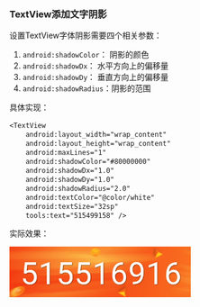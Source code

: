 ### TextView添加文字阴影

设置TextView字体阴影需要四个相关参数：

 1. `android:shadowColor`： 阴影的颜色
 2. `android:shadowDx`：    水平方向上的偏移量
 3. `android:shadowDy`：    垂直方向上的偏移量
 4. `android:shadowRadius`：阴影的范围

具体实现：

```
<TextView
	android:layout_width="wrap_content"
	android:layout_height="wrap_content"
	android:maxLines="1"
	android:shadowColor="#80000000"
	android:shadowDx="1.0"
	android:shadowDy="1.0"
	android:shadowRadius="2.0"
	android:textColor="@color/white"
	android:textSize="32sp"
	tools:text="515499158" />
```

实际效果：

![图片描述](../imgs/text_shadow.png)
